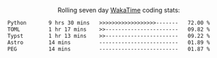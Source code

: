 <p align="center">Rolling seven day <a href="https://wakatime.com/@syrkis"/>WakaTime</a> coding stats:</p>
<!--START_SECTION:waka-->

```txt
Python       9 hrs 30 mins   >>>>>>>>>>>>>>>>>>-------   72.00 %
TOML         1 hr 17 mins    >>-----------------------   09.82 %
Typst        1 hr 13 mins    >>-----------------------   09.22 %
Astro        14 mins         -------------------------   01.89 %
PEG          14 mins         -------------------------   01.87 %
```

<!--END_SECTION:waka-->
